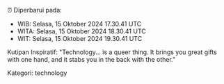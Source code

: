 ⏰ Diperbarui pada:
- WIB: Selasa, 15 Oktober 2024 17.30.41 UTC
- WITA: Selasa, 15 Oktober 2024 18.30.41 UTC
- WIT: Selasa, 15 Oktober 2024 19.30.41 UTC

Kutipan Inspiratif:
"Technology... is a queer thing. It brings you great gifts with one hand, and it stabs you in the back with the other."


Kategori: technology

